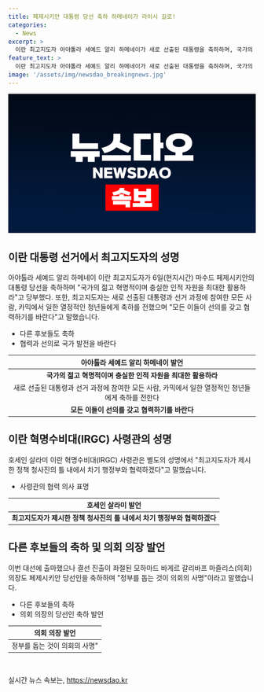 ```yaml
---
title: 페제시키안 대통령 당선 축하 하메네이가 라이시 길로!
categories:
  - News
excerpt: >
  이란 최고지도자 아야톨라 세예드 알리 하메네이가 새로 선출된 대통령을 축하하며, 국가의 젊고 혁명적이며 충실한 인적 자원을 최대한 활용하라고 당부했다. 또한, 이번 대선에 출마했지만 결선 진출에 실패한 인물들도 페제시키안 당선을 축하하며 협력의 의지를 피력했다. 최고지도자와 혁명수비대(IRGC) 사령관의 성명은 향후 행정부와의 협력을 강조하는 내용을 담고 있다.
feature_text: >
  이란 최고지도자 아야톨라 세예드 알리 하메네이가 새로 선출된 대통령을 축하하며, 국가의 젊고 혁명적이며 충실한 인적 자원을 최대한 활용하라고 당부했다. 또한, 이번 대선에 출마했지만 결선 진출에 실패한 인물들도 페제시키안 당선을 축하하며 협력의 의지를 피력했다. 최고지도자와 혁명수비대(IRGC) 사령관의 성명은 향후 행정부와의 협력을 강조하는 내용을 담고 있다.
image: '/assets/img/newsdao_breakingnews.jpg'
---
```


<p><img src="/assets/img/newsdao_breakingnews.jpg" alt="ontimetimes 속보" /></p>

<h2 data-ke-size="size26">이란 대통령 선거에서 최고지도자의 성명</h2>

<p data-ke-size="size16">아야톨라 세예드 알리 하메네이 이란 최고지도자가 6일(현지시간) 마수드 페제시키안의 대통령 당선을 축하하며 "국가의 젊고 혁명적이며 충실한 인적 자원을 최대한 활용하라"고 당부했다. 또한, 최고지도자는 새로 선출된 대통령과 선거 과정에 참여한 모든 사람, 카믹에서 일한 열정적인 청년들에게 축하를 전했으며 "모든 이들이 선의를 갖고 협력하기를 바란다"고 말했습니다.</p>

<ul>
<li>다른 후보들도 축하</li>
<li>협력과 선의로 국가 발전을 바란다</li>
</ul>

<table>
<thead>
<tr>
<th style="text-align: center;">아야톨라 세예드 알리 하메네이 발언</th>
</tr>
</thead>
<tbody>
<tr>
<td style="text-align: center; height: 17px;"><b>국가의 젊고 혁명적이며 충실한 인적 자원을 최대한 활용하라</b></td>
</tr>
<tr>
<td style="text-align: center;">새로 선출된 대통령과 선거 과정에 참여한 모든 사람, 카믹에서 일한 열정적인 청년들에게 축하를 전한다</td>
</tr>
<tr>
<td style="text-align: center;"><b>모든 이들이 선의를 갖고 협력하기를 바란다</b></td>
</tr>
</tbody>
</table>

<h2 data-ke-size="size26">이란 혁명수비대(IRGC) 사령관의 성명</h2>

<p data-ke-size="size16">호세인 살라미 이란 혁명수비대(IRGC) 사령관은 별도의 성명에서 "최고지도자가 제시한 정책 청사진의 틀 내에서 차기 행정부와 협력하겠다"고 말했습니다.</p>

<ul>
<li>사령관의 협력 의사 표명</li>
</ul>

<table>
<thead>
<tr>
<th style="text-align: center;">호세인 살라미 발언</th>
</tr>
</thead>
<tbody>
<tr>
<td style="text-align: center;"><b>최고지도자가 제시한 정책 청사진의 틀 내에서 차기 행정부와 협력하겠다</b></td>
</tr>
</tbody>
</table>

<h2 data-ke-size="size26">다른 후보들의 축하 및 의회 의장 발언</h2>

<p data-ke-size="size16">이번 대선에 출마했으나 결선 진출이 좌절된 모하마드 바게르 갈리바프 마즐리스(의회) 의장도 페제시키안 당선인을 축하하며 "정부를 돕는 것이 의회의 사명"이라고 말했습니다. </p>

<ul>
<li>다른 후보들의 축하</li>
<li>의회 의장의 당선인 축하 발언</li>
</ul>

<table>
<thead>
<tr>
<th style="text-align: center;">의회 의장 발언</th>
</tr>
</thead>
<tbody>
<tr>
<td style="text-align: center;">정부를 돕는 것이 의회의 사명"</td>
</tr>
</tbody>
</table>

<p data-ke-size="size16">&nbsp;</p>
실시간 뉴스 속보는, <a href="https://newsdao.kr" rel="dofollow">https://newsdao.kr</a>


